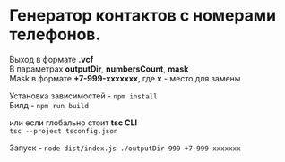 # Генератор контактов с номерами телефонов.

Выход в формате **.vcf**  
В параметрах **outputDir**, **numbersCount**, **mask**  
Mask в формате **+7-999-xxxxxxx**, где **x** - место для замены

Установка зависимостей - `npm install`  
Билд - `npm run build`

или если глобально стоит **tsc CLI**  
`tsc --project tsconfig.json`

Запуск - `node dist/index.js ./outputDir 999 +7-999-xxxxxxx`
